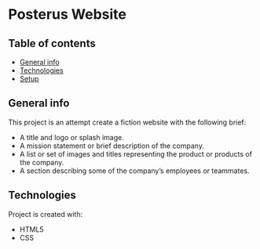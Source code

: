 # Posterus Website
## Table of contents
* [General info](#general-info)
* [Technologies](#technologies)
* [Setup](#setup)

## General info
This project is an attempt create a fiction website with the following brief:
* A title and logo or splash image.
* A mission statement or brief description of the company.
* A list or set of images and titles representing the product or products of the company.
* A section describing some of the company’s employees or teammates.
	
## Technologies
Project is created with:
* HTML5
* CSS
